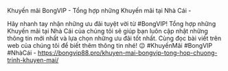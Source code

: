 Khuyến mãi BongVIP - Tổng hợp những Khuyến mãi tại Nhà Cái - 

Hãy nhanh tay nhận những ưu đãi tuyệt vời từ #BongVIP! Tổng hợp những Khuyến mãi tại Nhà Cái của chúng tôi sẽ giúp bạn luôn cập nhật những thông tin mới nhất và lựa chọn những ưu đãi tốt nhất. Cùng đọc bài viết trên web của chúng tôi để biết thêm thông tin nhé! 😉 #KhuyếnMãi #BongVIP #NhàCái - https://bongvip88.pro/khuyen-mai-bongvip-tong-hop-chuong-trinh-khuyen-mai/
